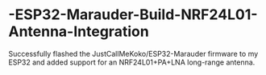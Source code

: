 # -ESP32-Marauder-Build-NRF24L01-Antenna-Integration
Successfully flashed the JustCallMeKoko/ESP32-Marauder firmware to my ESP32 and added support for an NRF24L01+PA+LNA long-range antenna.
